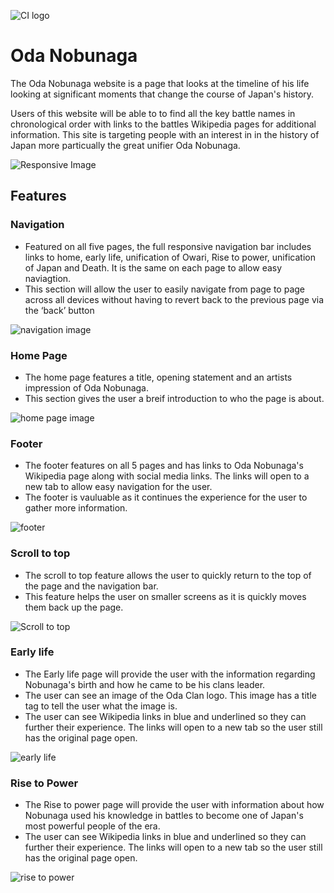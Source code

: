 ![CI logo](https://codeinstitute.s3.amazonaws.com/fullstack/ci_logo_small.png)

# Oda Nobunaga

The Oda Nobunaga website is a page that looks at the timeline of his life looking at significant moments that change the course of Japan's history. 

Users of this website will be able to to find all the key battle names in chronological order with links to the battles Wikipedia pages for additional information. This site is targeting people with an interest in in the history of Japan more particually the great unifier Oda Nobunaga. 

![Responsive Image](../Oda-Nobunaga/assets/docs/responsive.jpg)

## Features 

### Navigation

* Featured on all five pages, the full responsive navigation bar includes links to home, early life, unification of Owari, Rise to power, unification of Japan and Death. It is the same on each page to allow easy naviagtion.
* This section will allow the user to easily navigate from page to page across all devices without having to revert back to the previous page via the ‘back’ button

![navigation image](../Oda-Nobunaga/assets/docs/nav-bar.jpg)

### Home Page

* The home page features a title, opening statement and an artists impression of Oda Nobunaga. 
* This section gives the user a breif introduction to who the page is about.

![home page image](../Oda-Nobunaga/assets/docs/home-page.jpg)

### Footer

* The footer features on all 5 pages and has links to Oda Nobunaga's Wikipedia page along with social media links. The links will open to a new tab to allow easy navigation for the user.
* The footer is vauluable as it continues the experience for the user to gather more information.

![footer](../Oda-Nobunaga/assets/docs/footer.jpg)

### Scroll to top 

* The scroll to top feature allows the user to quickly return to the top of the page and the navigation bar. 
* This feature helps the user on smaller screens as it is quickly moves them back up the page.

![Scroll to top](../Oda-Nobunaga/assets/docs/scroll-to-top.jpg)

### Early life

* The Early life page will provide the user with the information regarding Nobunaga's birth and how he came to be his clans leader. 
* The user can see an image of the Oda Clan logo. This image has a title tag to tell the user what the image is.
* The user can see Wikipedia links in blue and underlined so they can further their experience. The links will open to a new tab so the user still has the original page open. 

![early life](../Oda-Nobunaga/assets/docs/early-life.jpg)

### Rise to Power

* The Rise to power page will provide the user with information about how Nobunaga used his knowledge in battles to become one of Japan's most powerful people of the era.
* The user can see Wikipedia links in blue and underlined so they can further their experience. The links will open to a new tab so the user still has the original page open.

![rise to power](../Oda-Nobunaga/assets/docs/power.jpg)
